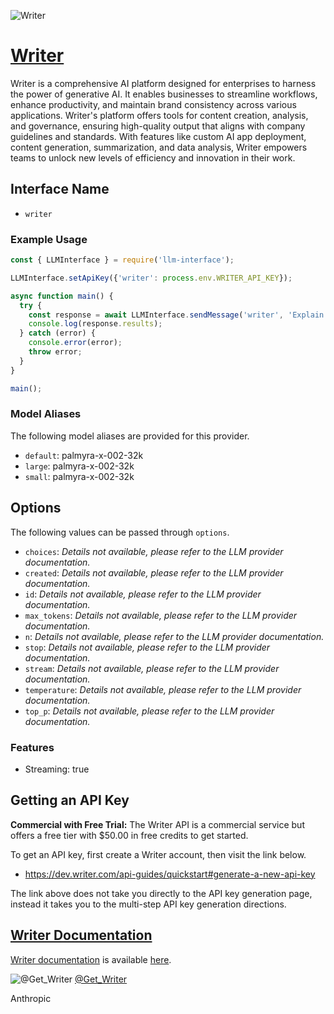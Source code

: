 ![Writer](https://writer.com/wp-content/uploads/2024/01/writer-share.png)

# [Writer](https://www.writer.com)

Writer is a comprehensive AI platform designed for enterprises to harness the power of generative AI. It enables businesses to streamline workflows, enhance productivity, and maintain brand consistency across various applications. Writer's platform offers tools for content creation, analysis, and governance, ensuring high-quality output that aligns with company guidelines and standards. With features like custom AI app deployment, content generation, summarization, and data analysis, Writer empowers teams to unlock new levels of efficiency and innovation in their work.

## Interface Name

- `writer`

### Example Usage

```javascript
const { LLMInterface } = require('llm-interface');

LLMInterface.setApiKey({'writer': process.env.WRITER_API_KEY});

async function main() {
  try {
    const response = await LLMInterface.sendMessage('writer', 'Explain the importance of low latency LLMs.');
    console.log(response.results);
  } catch (error) {
    console.error(error);
    throw error;
  }
}

main();
```

### Model Aliases

The following model aliases are provided for this provider. 

- `default`: palmyra-x-002-32k
- `large`: palmyra-x-002-32k
- `small`: palmyra-x-002-32k


## Options

The following values can be passed through `options`.

- `choices`: _Details not available, please refer to the LLM provider documentation._
- `created`: _Details not available, please refer to the LLM provider documentation._
- `id`: _Details not available, please refer to the LLM provider documentation._
- `max_tokens`: _Details not available, please refer to the LLM provider documentation._
- `n`: _Details not available, please refer to the LLM provider documentation._
- `stop`: _Details not available, please refer to the LLM provider documentation._
- `stream`: _Details not available, please refer to the LLM provider documentation._
- `temperature`: _Details not available, please refer to the LLM provider documentation._
- `top_p`: _Details not available, please refer to the LLM provider documentation._


### Features

- Streaming: true


## Getting an API Key

**Commercial with Free Trial:** The Writer API is a commercial service but offers a free tier with $50.00 in free credits to get started.

To get an API key, first create a Writer account, then visit the link below.

- https://dev.writer.com/api-guides/quickstart#generate-a-new-api-key

The link above does not take you directly to the API key generation page, instead it takes you to the multi-step API key generation directions.


## [Writer Documentation](https://dev.writer.com/home/introduction)

[Writer documentation](https://dev.writer.com/home/introduction) is available [here](https://dev.writer.com/home/introduction).


![@Get_Writer](https://pbs.twimg.com/profile_images/1798110641414443008/XP8gyBaY_normal.jpg)
[@Get_Writer](https://www.x.com/Get_Writer)

Anthropic
